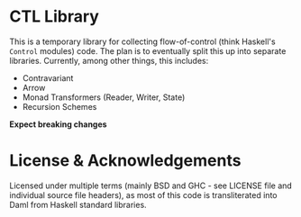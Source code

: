 # CTL Library

This is a temporary library for collecting flow-of-control (think Haskell's `Control` modules) code.
The plan is to eventually split this up into separate libraries. Currently, among other things, this includes:

* Contravariant
* Arrow
* Monad Transformers (Reader, Writer, State)
* Recursion Schemes

**Expect breaking changes**

# License & Acknowledgements

Licensed under multiple terms (mainly BSD and GHC - see LICENSE file and individual source file headers), as most of this code is transliterated into Daml from Haskell standard libraries.
